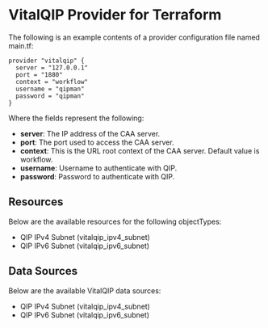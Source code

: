 # VitalQIP Provider for Terraform

The following is an example contents of a provider configuration file named main.tf:

```
provider "vitalqip" {
  server = "127.0.0.1"
  port = "1880"
  context = "workflow"
  username = "qipman"
  password = "qipman"
}
```

Where the fields represent the following:
- **server**: The IP address of the CAA server.
- **port**: The port used to access the CAA server.
- **context**: This is the URL root context of the CAA server. Default value is workflow.
- **username**: Username to authenticate with QIP.
- **password**: Password to authenticate with QIP.

## Resources

Below are the available resources for the following objectTypes:

-   QIP IPv4 Subnet (vitalqip_ipv4_subnet)
-   QIP IPv6 Subnet (vitalqip_ipv6_subnet)

## Data Sources

Below are the available VitalQIP data sources:

-   QIP IPv4 Subnet (vitalqip_ipv4_subnet)
-   QIP IPv6 Subnet (vitalqip_ipv6_subnet)